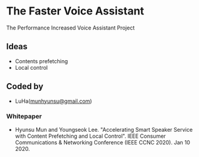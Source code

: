 # The Faster Voice Assistant

The Performance Increased Voice Assistant Project

## Ideas

- Contents prefetching
- Local control

## Coded by

- LuHa(munhyunsu@gmail.com)

### Whitepaper

- Hyunsu Mun and Youngseok Lee. "Accelerating Smart Speaker Service with Content Prefetching and Local Control". IEEE Consumer Communications & Networking Conference (IEEE CCNC 2020). Jan 10 2020.

